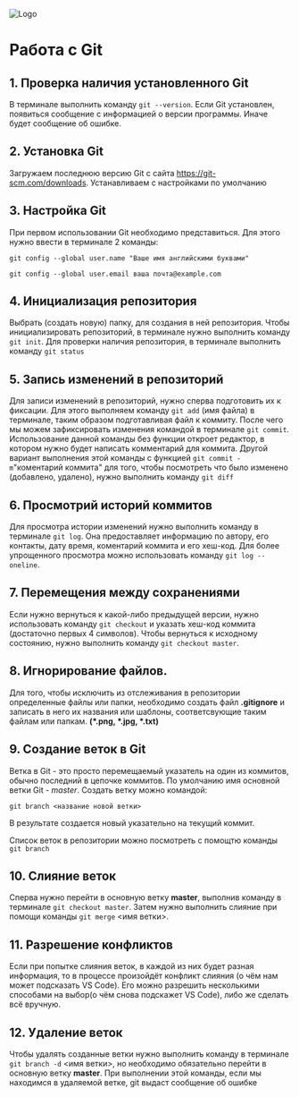 ![Logo](git.jpg)
# Работа с Git

## 1. Проверка наличия установленного Git

В терминале выполнить команду `git --version`.
Если Git установлен, появиться сообщение с информацией о версии программы. Иначе будет сообщение об ошибке.

## 2. Установка Git
Загружаем последнюю версию Git с сайта https://git-scm.com/downloads.
Устанавливаем с настройками по умолчанию

## 3. Настройка Git
При первом использовании Git необходимо представиться. Для этого нужно ввести в терминале 2 команды: 
```
git config --global user.name "Ваше имя английскими буквами"

git config --global user.email ваша почта@example.com
```

## 4. Инициализация репозитория
Выбрать (создать новую) папку, для создания в ней репозитория. Чтобы инициализировать репозиторий, в терминале нужно выполнить команду `git init`.
Для проверки наличия репозитория, в терминале выполнить команду `git status`

## 5. Запись изменений в репозиторий
Для записи изменений в репозиторий, нужно сперва подготовить их к фиксации. Для этого выполняем команду `git add` (имя файла) в терминале, таким образом подготавливая файл к коммиту. После чего мы можем зафиксировать изменения командой в терминале `git commit`. Использование данной команды без функции откроет редактор, в котором нужно будет написать комментарий для коммита. Другой вариант выполнения этой команды с функцией `git commit -m`"коментарий коммита"
для того, чтобы посмотреть что было изменено (добавлено, удалено), нужно выполнить команду `git diff`

## 6. Просмотрий историй коммитов
Для просмотра истории изменений нужно выполнить команду в терминале `git log`. Она предоставляет информацию по автору, его контакты, дату время, коментарий коммита и его хеш-код.
Для более упрощенного просмотра можно использовать команду `git log --oneline`.

## 7. Перемещения между сохранениями
Если нужно вернуться к какой-либо предыдущей версии, нужно использовать команду `git checkout` и указать хеш-код коммита (достаточно первых 4 символов). Чтобы вернуться к исходному состоянию, нужно выполнить команду `git checkout master`. 

## 8. Игнорирование файлов.
Для того, чтобы исключить из отслеживания в репозитории определенные файлы или папки, необходимо создать файл __.gitignore__ и записать в него их названия или шаблоны, соответсвующие таким файлам или папкам. __(*.png, *.jpg, *.txt)__

## 9. Создание веток в Git
Ветка в Git - это просто перемещаемый указатель на один из коммитов, обычно последний в цепочке коммитов.
По умолчанию имя основной ветки Git - *master*. Создать ветку можно командой:
```
git branch <название новой ветки>
```
В результате создается новый указательно на текущий коммит.

Список веток в репозитории можно посмотреть с помощтю команды `git branch`

## 10. Слияние веток

Сперва нужно перейти в основную ветку __master__, выполнив команду в терминале `git checkout master`. Затем нужно выполнить слияние при помощи команды `git merge` <имя ветки>.

## 11. Разрешение конфликтов

Если при попытке слияния веток, в каждой из них будет разная информация, то в процессе произойдёт конфликт слияния (о чём нам может подсказать VS Code). 
Его можно разрешить несколькими способами на выбор(о чём снова подскажет VS Code), либо же сделать всё вручную.

## 12. Удаление веток

Чтобы удалять созданные ветки нужно выполнить команду в терминале `git branch -d` <имя ветки>, но необходимо обязательно перейти в основную ветку __master__. При выполнении этой команды, если мы находимся в удаляемой ветке, git выдаст сообщение об ошибке 
